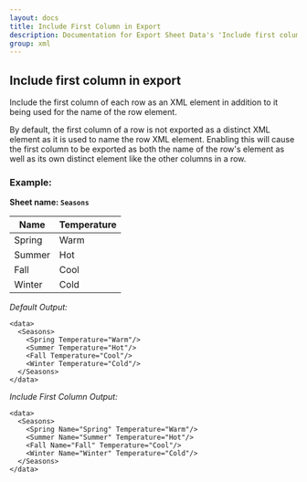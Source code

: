 ```yaml
---
layout: docs
title: Include First Column in Export
description: Documentation for Export Sheet Data's 'Include first column in export' option.
group: xml
---
```


Include first column in export
------------------------------
Include the first column of each row as an XML element in addition to it being used for the name of the row element.

By default, the first column of a row is not exported as a distinct XML element as it is used to name the row XML element. Enabling this will cause the first column to be exported as both the name of the row's element as well as its own distinct element like the other columns in a row.

### Example: ###

**Sheet name: `Seasons`**

Name | Temperature
---- | -----------
Spring | Warm
Summer | Hot
Fall | Cool
Winter | Cold

*Default Output:*
```
<data>
  <Seasons>
    <Spring Temperature="Warm"/>
    <Summer Temperature="Hot"/>
    <Fall Temperature="Cool"/>
    <Winter Temperature="Cold"/>
  </Seasons>
</data>
```

*Include First Column Output:*
```
<data>
  <Seasons>
    <Spring Name="Spring" Temperature="Warm"/>
    <Summer Name="Summer" Temperature="Hot"/>
    <Fall Name="Fall" Temperature="Cool"/>
    <Winter Name="Winter" Temperature="Cold"/>
  </Seasons>
</data>
```

